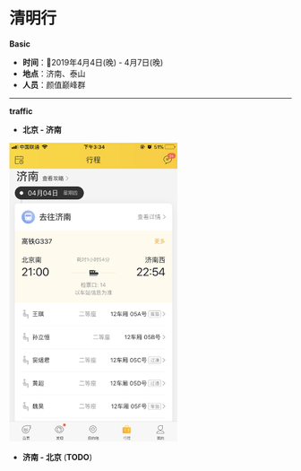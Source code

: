 # 清明行
__Basic__
- __时间__：2019年4月4日(晚) - 4月7日(晚)
- __地点__：济南、泰山
- __人员__：颜值巅峰群

---
__traffic__
- __北京 - 济南__
<!-- ![train](./images/beijing_to_jinan.png) -->
<html>
  <img src="./images/beijing_to_jinan.png" alt="北京 - 济南" style="width: 300px;" />
</html>

- __济南 - 北京__
 (__TODO__) 


